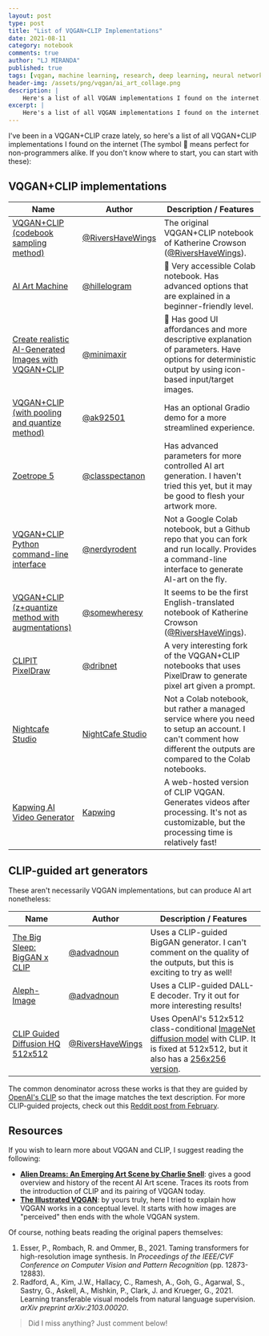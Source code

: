 ```yaml
---
layout: post
type: post
title: "List of VQGAN+CLIP Implementations"
date: 2021-08-11
category: notebook
comments: true
author: "LJ MIRANDA"
published: true
tags: [vqgan, machine learning, research, deep learning, neural network, clip vqgan]
header-img: /assets/png/vqgan/ai_art_collage.png
description: |
    Here's a list of all VQGAN implementations I found on the internet.
excerpt: |
    Here's a list of all VQGAN implementations I found on the internet.
---
```


I've been in a VQGAN+CLIP craze lately, so here's a list of all VQGAN+CLIP
implementations I found on the internet (The symbol 🔰 means perfect for
non-programmers alike. If you don't know where to start, you can start with
these):

## VQGAN+CLIP implementations

| Name                                                                                                                                          | Author                                              | Description / Features                                                  |
|-----------------------------------------------------------------------------------------------------------------------------------------------|-----------------------------------------------------|-------------------------------------------------------------------------|
| [VQGAN+CLIP (codebook sampling method)](https://colab.research.google.com/drive/15UwYDsnNeldJFHJ9NdgYBYeo6xPmSelP)                                 | [@RiversHaveWings](https://twitter.com/RiversHaveWings) | The original VQGAN+CLIP notebook of Katherine Crowson ([@RiversHaveWings](https://twitter.com/RiversHaveWings)).        |
| [AI Art Machine](https://colab.research.google.com/drive/1n_xrgKDlGQcCF6O-eL3NOd_x4NSqAUjK) | [@hillelogram](https://twitter.com/hillelogram)         | 🔰 Very accessible Colab notebook. Has advanced options that are explained in a beginner-friendly level. |
| [Create realistic AI-Generated Images with VQGAN+CLIP](https://colab.research.google.com/drive/1wkF67ThUz37T2_oPIuSwuO4e_-0vjaLs?usp=sharing) | [@minimaxir](https://twitter.com/minimaxir)         | 🔰 Has good UI affordances and more descriptive explanation of parameters. Have options for deterministic output by using icon-based input/target images. |
| [VQGAN+CLIP (with pooling and quantize method)](https://colab.research.google.com/drive/1Foi0mCSE6NrW9oI3Fhni7158Krz4ZXdH)                    | [@ak92501](https://twitter.com/ak92501)             | Has an optional Gradio demo for a more streamlined experience.           |
| [Zoetrope 5](https://colab.research.google.com/drive/1LpEbICv1mmta7Qqic1IcRTsRsq7UKRHM#scrollTo=iKP0tnHaiTyl)                                 | [@classpectanon](https://twitter.com/classpectanon) | Has advanced parameters for  more controlled AI art generation. I haven't tried this yet, but it may be good to flesh your artwork more.       |
| [VQGAN+CLIP Python command-line interface](https://colab.research.google.com/drive/1LpEbICv1mmta7Qqic1IcRTsRsq7UKRHM#scrollTo=iKP0tnHaiTyl)                                 | [@nerdyrodent](https://github.com/nerdyrodent) | Not a Google Colab notebook, but a Github repo that you can fork and run locally. Provides a command-line interface to generate AI-art on the fly.        |
| [VQGAN+CLIP (z+quantize method with augmentations)](https://colab.research.google.com/drive/1_4Jl0a7WIJeqy5LTjPJfZOwMZopG5C-W?usp=sharing)                                 | [@somewheresy](https://twitter.com/somewheresy) | It seems to be the first English-translated notebook of Katherine Crowson ([@RiversHaveWings](https://twitter.com/RiversHaveWings)).        |
| [CLIPIT PixelDraw](https://www.kapwing.com/ai-video-generator)                                 | [@dribnet](https://www.twitter.com/dribnet) | A very interesting fork of the VQGAN+CLIP notebooks that uses PixelDraw to generate pixel art given a prompt. |
| [Nightcafe Studio](https://creator.nightcafe.studio/text-to-image-art)                                 | [NightCafe Studio](https://twitter.com/somewheresy) | Not a Colab notebook, but rather a managed service where you need to setup an account. I can't comment how different the outputs are compared to the Colab notebooks.  |
| [Kapwing AI Video Generator](https://www.kapwing.com/ai-video-generator)                                 | [Kapwing](https://www.kapwing.com/workspace/60c6021530e75900fd3e7f23) | A web-hosted version of CLIP VQGAN. Generates videos after processing. It's not as customizable, but the processing time is relatively fast!  |

## CLIP-guided art generators


These aren't necessarily VQGAN implementations, but can produce AI art
nonetheless:


| Name                                                                                                                                          | Author                                              | Description / Features                                                  |
|-----------------------------------------------------------------------------------------------------------------------------------------------|-----------------------------------------------------|-------------------------------------------------------------------------|
| [The Big Sleep: BigGAN x CLIP](https://colab.research.google.com/drive/1NCceX2mbiKOSlAd_o7IU7nA9UskKN5WR?usp=sharing)                    | [@advadnoun](https://twitter.com/advadnoun)             | Uses a CLIP-guided BigGAN generator. I can't comment on the quality of the outputs, but this is exciting to try as well!  |
| [Aleph-Image](https://colab.research.google.com/drive/1Q-TbYvASMPRMXCOQjkxxf72CXYjR_8Vp?usp=sharing)                    | [@advadnoun](https://twitter.com/advadnoun)             | Uses a CLIP-guided DALL-E decoder. Try it out for more interesting results!  |
| [CLIP Guided Diffusion HQ 512x512](https://colab.research.google.com/drive/1V66mUeJbXrTuQITvJunvnWVn96FEbSI3#scrollTo=ivuJjs6p9ttA)                                 | [@RiversHaveWings](https://twitter.com/RiversHaveWings) | Uses OpenAI's 512x512 class-conditional [ImageNet diffusion model](https://github.com/openai/guided-diffusion) with CLIP. It is fixed at 512x512, but it also has a [256x256 version](https://colab.research.google.com/drive/12a_Wrfi2_gwwAuN3VvMTwVMz9TfqctNj). |

The common denominator across these works is that they are guided by [OpenAI's
CLIP](https://openai.com/blog/clip/) so that the image matches the text
description. For more CLIP-guided projects, check out this [Reddit post from
February](https://www.reddit.com/r/MachineLearning/comments/ldc6oc/p_list_of_sitesprogramsprojects_that_use_openais/).


## Resources

If you wish to learn more about VQGAN and CLIP, I suggest reading the
following:
- [**Alien Dreams: An Emerging Art Scene by Charlie Snell**](https://ml.berkeley.edu/blog/posts/clip-art/): gives a good overview and history of the recent AI Art scene. Traces its roots from the introduction of CLIP and its pairing of VQGAN today.
- [**The Illustrated VQGAN**](/notebook/2021/08/08/clip-vqgan/): by yours
    truly, here I tried to explain how VQGAN works in a conceptual level. It
    starts with how images are "perceived" then ends with the whole VQGAN
    system.

Of course, nothing beats reading the original papers themselves:

1. <a id="esser2021vqgan">Esser, P., Rombach, R. and Ommer, B.</a>, 2021. Taming transformers for high-resolution image synthesis. In *Proceedings of the IEEE/CVF Conference on Computer Vision and Pattern Recognition* (pp. 12873-12883).
1. <a id="radford2021clip">Radford, A., Kim, J.W., Hallacy, C., Ramesh, A., Goh, G., Agarwal, S., Sastry, G., Askell, A., Mishkin, P., Clark, J. and Krueger, G.</a>, 2021. Learning transferable visual models from natural language supervision. *arXiv preprint arXiv:2103.00020*.

> Did I miss anything? Just comment below!

